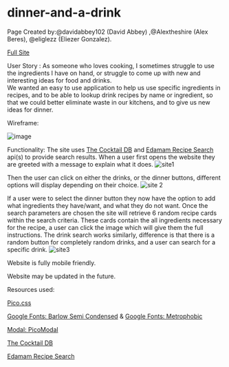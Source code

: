 # dinner-and-a-drink
Page Created by:@davidabbey102 (David Abbey) ,@Alextheshire (Alex Beres), @eliglezz (Eliezer Gonzalez). 

[Full Site](https://eliglezz.github.io/dinner-and-a-drink/)

User Story : As someone who loves cooking, I sometimes struggle to use the ingredients I have on hand, or struggle to come up with new and interesting ideas for food and drinks.  
We wanted an easy to use application to help us use specific ingredients in recipes, and to be able to lookup drink recipes by name or ingredient, so that we could better eliminate waste in our kitchens, and to give us new ideas for dinner.

Wireframe:

![image](https://user-images.githubusercontent.com/61998811/136456832-d827e79e-3acc-4b24-ab64-d782622ed61f.png)


Functionality: The site uses [The Cocktail DB](https://www.thecocktaildb.com/api.php) and [Edamam Recipe Search](https://developer.edamam.com/) api(s) to provide search results. When a user first opens the website they are greeted with a message to explain what it does. 
![site1](https://user-images.githubusercontent.com/61998811/136456925-d81f719a-9ac4-4f82-a351-b13d531fb7d3.png)

Then the user can click on either the drinks, or the dinner buttons, different options will display depending on their choice.
![site 2](https://user-images.githubusercontent.com/61998811/136456990-ec6edfd4-79de-4768-a054-26f01504e8ab.png)

If a user were to select the dinner button they now have the option to add what ingredients they have/want, and what they do not want.
Once the search parameters are chosen the site will retrieve 6 random recipe cards within the search criteria. These cards contain the all ingredients necessary for the recipe, a user can click the image which will give them the full instructions.
The drink search works similarly, difference is that there is a random button for completely random drinks, and a user can search for a specific drink.
![site3](https://user-images.githubusercontent.com/61998811/136457093-c6e1aacb-0739-4fe5-9efb-b88579eaa9c8.png)




Website is fully mobile friendly.

Website may be updated in the future.

Resources used:

[Pico.css](https://picocss.com/)

[Google Fonts: Barlow Semi Condensed](https://fonts.google.com/specimen/Barlow+Semi+Condensed?query=barlow+se) & [Google Fonts: Metrophobic](https://fonts.google.com/specimen/Metrophobic?query=metro)

[Modal: PicoModal](https://www.cdnpkg.com/picomodal)

[The Cocktail DB](https://www.thecocktaildb.com/api.php)

[Edamam Recipe Search](https://developer.edamam.com/)